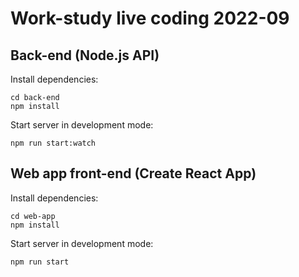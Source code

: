 # Work-study live coding 2022-09

## Back-end (Node.js API)

Install dependencies:

```
cd back-end
npm install
```

Start server in development mode:

```
npm run start:watch
```

## Web app front-end (Create React App)

Install dependencies:

```
cd web-app
npm install
```

Start server in development mode:

```
npm run start
```
